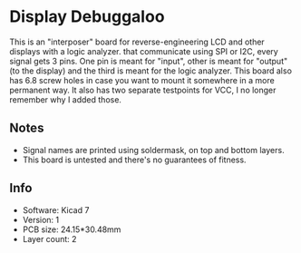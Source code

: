 # Display Debuggaloo

This is an "interposer" board for reverse-engineering LCD and other displays with a logic analyzer.
that communicate using SPI or I2C, every signal gets 3 pins. One pin is meant for "input",
other is meant for "output" (to the display) and the third is meant for the logic analyzer.
This board also has 6.8 screw holes in case you want to mount it somewhere in a more permanent way.
It also has two separate testpoints for VCC, I no longer remember why I added those.

## Notes

- Signal names are printed using soldermask, on top and bottom layers.
- This board is untested and there's no guarantees of fitness.

## Info

- Software: Kicad 7
- Version: 1
- PCB size: 24.15*30.48mm
- Layer count: 2

